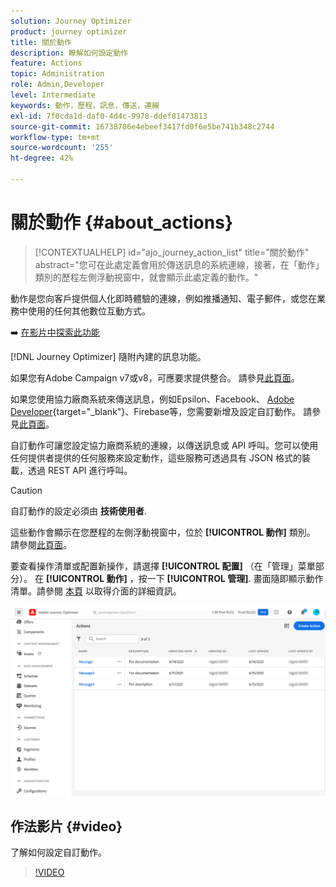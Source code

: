 ```yaml
---
solution: Journey Optimizer
product: journey optimizer
title: 關於動作
description: 瞭解如何設定動作
feature: Actions
topic: Administration
role: Admin,Developer
level: Intermediate
keywords: 動作，歷程，訊息，傳送，連線
exl-id: 7f0cda1d-daf0-4d4c-9978-ddef81473813
source-git-commit: 16738786e4ebeef3417fd0f6e5be741b348c2744
workflow-type: tm+mt
source-wordcount: '255'
ht-degree: 42%

---
```


# 關於動作 {#about_actions}

>[!CONTEXTUALHELP]
>id="ajo_journey_action_list"
>title="關於動作"
>abstract="您可在此處定義會用於傳送訊息的系統連線，接著，在「動作」類別的歷程左側浮動視窗中，就會顯示此處定義的動作。"

動作是您向客戶提供個人化即時體驗的連線，例如推播通知、電子郵件，或您在業務中使用的任何其他數位互動方式。

➡️ [在影片中探索此功能](#video)

[!DNL Journey Optimizer] 隨附內建的訊息功能。

如果您有Adobe Campaign v7或v8，可應要求提供整合。 請參見[此頁面](../action/acc-action.md)。

如果您使用協力廠商系統來傳送訊息，例如Epsilon、Facebook、 [Adobe Developer](https://developer.adobe.com){target="_blank"}、Firebase等，您需要新增及設定自訂動作。 請參見[此頁面](../action/about-custom-action-configuration.md)。

自訂動作可讓您設定協力廠商系統的連線，以傳送訊息或 API 呼叫。您可以使用任何提供者提供的任何服務來設定動作，這些服務可透過具有 JSON 格式的裝載，透過 REST API 進行呼叫。

>[!CAUTION]
>
>自訂動作的設定必須由 **技術使用者**.

這些動作會顯示在您歷程的左側浮動視窗中，位於 **[!UICONTROL 動作]** 類別。 請參閱[此頁面](../building-journeys/about-journey-activities.md#action-activities)。

要查看操作清單或配置新操作，請選擇 **[!UICONTROL 配置]** （在「管理」菜單部分）。 在  **[!UICONTROL 動作]** ，按一下 **[!UICONTROL 管理]**. 畫面隨即顯示動作清單。請參閱 [本頁](../start/user-interface.md) 以取得介面的詳細資訊。

![](assets/custom1.png)

## 作法影片 {#video}

了解如何設定自訂動作。

>[!VIDEO](https://video.tv.adobe.com/v/334257?quality=12)
